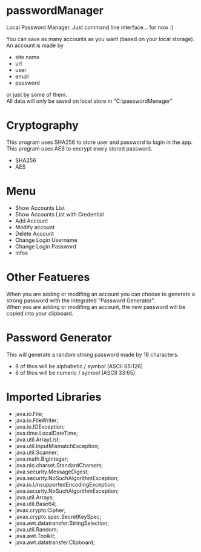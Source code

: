 # passwordManager
Local Password Manager. Just command line interface... for now :)

You can save as many accounts as you want (based on your local storage).
An account is made by
* site name
* url
* user
* email
* password

or just by some of them.  
All data will only be saved on local store in "C:\passwordManager"

# Cryptography
This program uses SHA256 to store user and password to login in the app.
This program uses AES to encrypt every stored password.
* SHA256
* AES

# Menu
* Show Accounts List
* Show Accounts List with Credential
* Add Account
* Modify account
* Delete Account
* Change Login Username
* Change Login Password
* Infos

# Other Featueres
When you are adding or modifing an account you can choose to generate a strong password with the integrated "Password Generator".  
When you are adding or modifing an account, the new password will be copied into your clipboard.

# Password Generator
This will generate a random strong password made by 16 characters.   
* 8 of thos will be alphabetic / symbol (ASCII 65:126) 
* 8 of thos will be numeric / symbol (ASCII 33:65)  

# Imported Libraries
* java.io.File;
* java.io.FileWriter;
* java.io.IOException;
* java.time.LocalDateTime;
* java.util.ArrayList;
* java.util.InputMismatchException;
* java.util.Scanner;
* java.math.BigInteger;
* java.nio.charset.StandardCharsets;
* java.security.MessageDigest;
* java.security.NoSuchAlgorithmException;
* java.io.UnsupportedEncodingException;
* java.security.NoSuchAlgorithmException;
* java.util.Arrays;
* java.util.Base64;
* javax.crypto.Cipher;
* javax.crypto.spec.SecretKeySpec;
* java.awt.datatransfer.StringSelection;
* java.util.Random;
* java.awt.Toolkit;
* java.awt.datatransfer.Clipboard;
